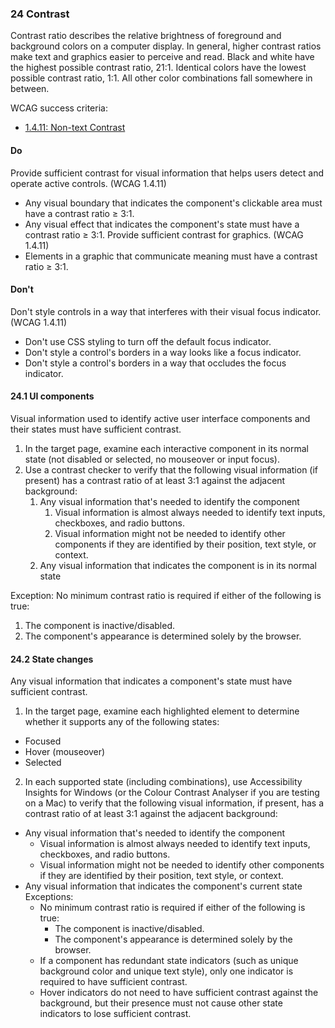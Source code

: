 ### 24 Contrast

Contrast ratio describes the relative brightness of foreground and background colors on a computer display. In general, higher contrast ratios make text and graphics easier to perceive and read. Black and white have the highest possible contrast ratio, 21:1. Identical colors have the lowest possible contrast ratio, 1:1. All other color combinations fall somewhere in between.

WCAG success criteria:

- [1.4.11: Non-text Contrast](https://www.w3.org/WAI/WCAG21/Understanding/non-text-contrast.html)

#### Do

Provide sufficient contrast for visual information that helps users detect and operate active controls. (WCAG 1.4.11)

- Any visual boundary that indicates the component's clickable area must have a contrast ratio ≥ 3:1.
- Any visual effect that indicates the component's state must have a contrast ratio ≥ 3:1.
  Provide sufficient contrast for graphics. (WCAG 1.4.11)
- Elements in a graphic that communicate meaning must have a contrast ratio ≥ 3:1.

#### Don't

Don't style controls in a way that interferes with their visual focus indicator. (WCAG 1.4.11)

- Don't use CSS styling to turn off the default focus indicator.
- Don't style a control's borders in a way looks like a focus indicator.
- Don't style a control's borders in a way that occludes the focus indicator.

#### 24.1 UI components

Visual information used to identify active user interface components and their states must have sufficient contrast.

1. In the target page, examine each interactive component in its normal state (not disabled or selected, no mouseover or input focus).
2. Use a contrast checker to verify that the following visual information (if present) has a contrast ratio of at least 3:1 against the adjacent background:
    1. Any visual information that's needed to identify the component
        1. Visual information is almost always needed to identify text inputs, checkboxes, and radio buttons.
        2. Visual information might not be needed to identify other components if they are identified by their position, text style, or context.
    2. Any visual information that indicates the component is in its normal state

Exception: No minimum contrast ratio is required if either of the following is true:

1. The component is inactive/disabled.
2. The component's appearance is determined solely by the browser.

#### 24.2 State changes

Any visual information that indicates a component's state must have sufficient contrast.

1. In the target page, examine each highlighted element to determine whether it supports any of the following states:

- Focused
- Hover (mouseover)
- Selected

2. In each supported state (including combinations), use Accessibility Insights for Windows (or the Colour Contrast Analyser if you are testing on a Mac) to verify that the following visual information, if present, has a contrast ratio of at least 3:1 against the adjacent background:

- Any visual information that's needed to identify the component
    - Visual information is almost always needed to identify text inputs, checkboxes, and radio buttons.
    - Visual information might not be needed to identify other components if they are identified by their position, text style, or context.
- Any visual information that indicates the component's current state
  Exceptions:
    - No minimum contrast ratio is required if either of the following is true:
        - The component is inactive/disabled.
        - The component's appearance is determined solely by the browser.
    - If a component has redundant state indicators (such as unique background color and unique text style), only one indicator is required to have sufficient contrast.
    - Hover indicators do not need to have sufficient contrast against the background, but their presence must not cause other state indicators to lose sufficient contrast.

